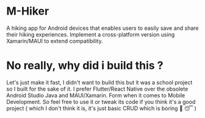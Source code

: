 # M-Hiker
A hiking app for Android devices that enables users to easily save and share their hiking experiences. Implement a cross-platform version using Xamarin/MAUI to extend compatibility.

# No really, why did i build this ?
Let's just make it fast, I didn't want to build this but it was a school project so I built for the sake of it. I prefer Flutter/React Native over the obsolete Android Studio Java and MAUI/Xamarin. Form when it comes to Mobile Development.
So feel free to use it or tweak its code if you think it's a good project ( which I don't think it is, it's just basic CRUD which is boring 🥱
😴 ) 
